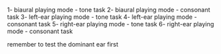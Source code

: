 1- biaural playing mode - tone task
2- biaural playing mode - consonant task
3- left-ear playing mode - tone task
4- left-ear playing mode - consonant task
5- right-ear playing mode - tone task
6- right-ear playing mode - consonant task


remember to test the dominant ear first 
